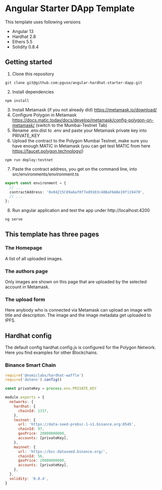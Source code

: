 # Angular Starter DApp Template

This template uses following versions

* Angular 13
* Hardhat 2.8
* Ethers 5.5
* Solidity 0.8.4

## Getting started

1. Clone this repository 

```
git clone git@github.com:pguso/angular-hardhat-starter-dapp.git
```

2. Install dependencies

```
npm install
```

3. Install Metamask (if you not already did) https://metamask.io/download/
4. Configure Polygon in Metamask https://docs.matic.today/docs/develop/metamask/config-polygon-on-metamask/ (switch to the Mumbai-Testnet Tab)
5. Rename .env.dist to .env and paste your Metamask private key into PRIVATE_KEY
6. Upload the contract to the Polygon Mumbai Testnet, make sure you have enough MATIC in Metamask (you can get test MATIC from here https://faucet.polygon.technology/)

```
npm run deploy:testnet
```

7. Paste the contract address, you get on the command line, into src/environments/environment.ts

```typescript
export const environment = {
  // ...
  contractAddress: '0x04215C89a6af0f7ed9103c48BaF6A8e19f119470',
  // ...
};
```

8. Run angular application and test the app under http://localhost:4200

```
ng serve
```

## This template has three pages

### The Homepage

A list of all uploaded images.

### The authors page

Only images are shown on this page that are uploaded by the selected account in Metamask.

### The upload form

Here anybody who is connected via Metamask can upload an image with title and description. The image and the image metadata get uploaded to IPFS.

## Hardhat config

The default config hardhat.config.js is configured for the Polygon Network. Here you find examples for other Blockchains.

### Binance Smart Chain

```javascript
require('@nomiclabs/hardhat-waffle')
require('dotenv').config()

const privateKey = process.env.PRIVATE_KEY

module.exports = {
  networks: {
    hardhat: {
      chainId: 1337,
    },
    testnet: {
      url: 'https://data-seed-prebsc-1-s1.binance.org:8545',
      chainId: 97,
      gasPrice: 20000000000,
      accounts: [privateKey],
    },
    mainnet: {
      url: 'https://bsc-dataseed.binance.org/',
      chainId: 56,
      gasPrice: 20000000000,
      accounts: [privateKey],
    },
  },
  solidity: '0.8.4',
}
```
